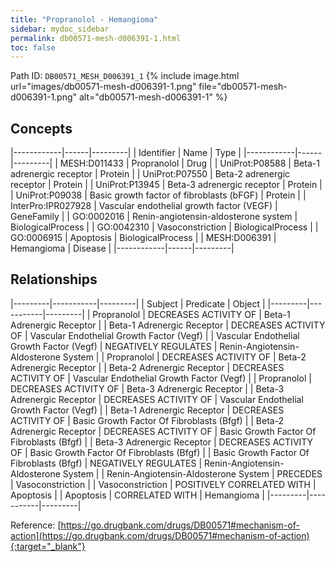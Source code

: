 ```yaml
---
title: "Propranolol - Hemangioma"
sidebar: mydoc_sidebar
permalink: db00571-mesh-d006391-1.html
toc: false 
---
```



Path ID: `DB00571_MESH_D006391_1`
{% include image.html url="images/db00571-mesh-d006391-1.png" file="db00571-mesh-d006391-1.png" alt="db00571-mesh-d006391-1" %}

## Concepts

|------------|------|---------|
| Identifier | Name | Type    |
|------------|------|---------|
| MESH:D011433 | Propranolol | Drug |
| UniProt:P08588 | Beta-1 adrenergic receptor | Protein |
| UniProt:P07550 | Beta-2 adrenergic receptor | Protein |
| UniProt:P13945 | Beta-3 adrenergic receptor | Protein |
| UniProt:P09038 | Basic growth factor of fibroblasts (bFGF) | Protein |
| InterPro:IPR027928 | Vascular endothelial growth factor (VEGF) | GeneFamily |
| GO:0002016 | Renin-angiotensin-aldosterone system | BiologicalProcess |
| GO:0042310 | Vasoconstriction | BiologicalProcess |
| GO:0006915 | Apoptosis | BiologicalProcess |
| MESH:D006391 | Hemangioma | Disease |
|------------|------|---------|

## Relationships

|---------|-----------|---------|
| Subject | Predicate | Object  |
|---------|-----------|---------|
| Propranolol | DECREASES ACTIVITY OF | Beta-1 Adrenergic Receptor |
| Beta-1 Adrenergic Receptor | DECREASES ACTIVITY OF | Vascular Endothelial Growth Factor (Vegf) |
| Vascular Endothelial Growth Factor (Vegf) | NEGATIVELY REGULATES | Renin-Angiotensin-Aldosterone System |
| Propranolol | DECREASES ACTIVITY OF | Beta-2 Adrenergic Receptor |
| Beta-2 Adrenergic Receptor | DECREASES ACTIVITY OF | Vascular Endothelial Growth Factor (Vegf) |
| Propranolol | DECREASES ACTIVITY OF | Beta-3 Adrenergic Receptor |
| Beta-3 Adrenergic Receptor | DECREASES ACTIVITY OF | Vascular Endothelial Growth Factor (Vegf) |
| Beta-1 Adrenergic Receptor | DECREASES ACTIVITY OF | Basic Growth Factor Of Fibroblasts (Bfgf) |
| Beta-2 Adrenergic Receptor | DECREASES ACTIVITY OF | Basic Growth Factor Of Fibroblasts (Bfgf) |
| Beta-3 Adrenergic Receptor | DECREASES ACTIVITY OF | Basic Growth Factor Of Fibroblasts (Bfgf) |
| Basic Growth Factor Of Fibroblasts (Bfgf) | NEGATIVELY REGULATES | Renin-Angiotensin-Aldosterone System |
| Renin-Angiotensin-Aldosterone System | PRECEDES | Vasoconstriction |
| Vasoconstriction | POSITIVELY CORRELATED WITH | Apoptosis |
| Apoptosis | CORRELATED WITH | Hemangioma |
|---------|-----------|---------|

Reference: [https://go.drugbank.com/drugs/DB00571#mechanism-of-action](https://go.drugbank.com/drugs/DB00571#mechanism-of-action){:target="_blank"}